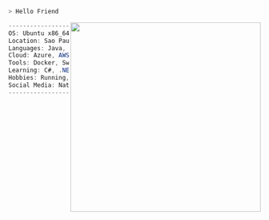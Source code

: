 ```zsh
> Hello Friend
```
<img src="https://data.whicdn.com/images/312694971/original.png" align="right" width="380" />


```csharp
-------------------------------------------
OS: Ubuntu x86_64
Location: Sao Paulo, Brazil
Languages: Java, JavaScript,HTML, CSS, SQL
Cloud: Azure, AWS(EC2)
Tools: Docker, Swagger, Jenkins
Learning: C#, .NET, mongoDB, Spring
Hobbies: Running, Cooking
Social Media: Natanista
------------------------------------------
```
